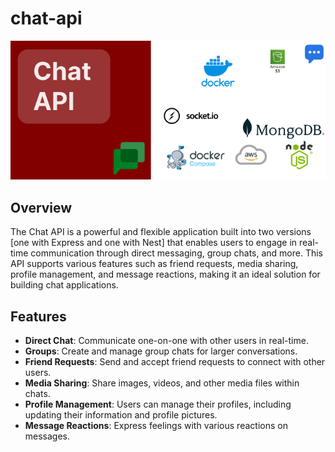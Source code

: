 # chat-api

![Chat API Logo](pf.png)

## Overview

The Chat API is a powerful and flexible application built into two versions [one with Express and one with Nest] that enables users to engage in real-time communication through direct messaging, group chats, and more. This API supports various features such as friend requests, media sharing, profile management, and message reactions, making it an ideal solution for building chat applications.

## Features

- **Direct Chat**: Communicate one-on-one with other users in real-time.
- **Groups**: Create and manage group chats for larger conversations.
- **Friend Requests**: Send and accept friend requests to connect with other users.
- **Media Sharing**: Share images, videos, and other media files within chats.
- **Profile Management**: Users can manage their profiles, including updating their information and profile pictures.
- **Message Reactions**: Express feelings with various reactions on messages.
